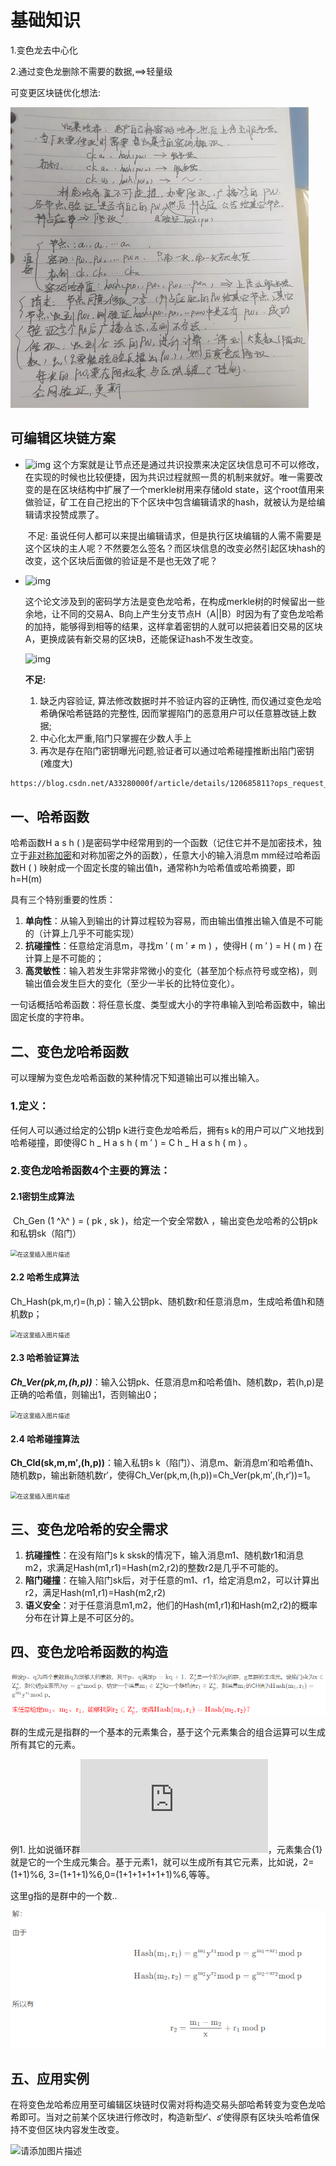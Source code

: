 # 基础知识

1.变色龙去中心化

2.通过变色龙删除不需要的数据,==>轻量级



可变更区块链优化想法:

![image-20221008115753149](../Typora/image-20221008115753149.png)

## 可编辑区块链方案

- ![img](https://img-blog.csdnimg.cn/20200311221625321.png?x-oss-process=image/watermark,type_ZmFuZ3poZW5naGVpdGk,shadow_10,text_aHR0cHM6Ly9ibG9nLmNzZG4ubmV0L3dlaXhpbl80MjEyMDc3Mw==,size_16,color_FFFFFF,t_70)   		这个方案就是让节点还是通过共识投票来决定区块信息可不可以修改，在实现的时候也比较便捷，因为共识过程就照一贯的机制来就好。唯一需要改变的是在区块结构中扩展了一个merkle树用来存储old state，这个root值用来做验证，矿工在自己挖出的下个区块中包含编辑请求的hash，就被认为是给编辑请求投赞成票了。

  ​		不足: 虽说任何人都可以来提出编辑请求，但是执行区块编辑的人需不需要是这个区块的主人呢？不然要怎么签名？而区块信息的改变必然引起区块hash的改变，这个区块后面做的验证是不是也无效了呢？

  

- ![img](https://img-blog.csdnimg.cn/20200311222531243.png?x-oss-process=image/watermark,type_ZmFuZ3poZW5naGVpdGk,shadow_10,text_aHR0cHM6Ly9ibG9nLmNzZG4ubmV0L3dlaXhpbl80MjEyMDc3Mw==,size_16,color_FFFFFF,t_70)

  这个论文涉及到的密码学方法是变色龙哈希，在构成merkle树的时候留出一些余地，让不同的交易A、B向上产生分支节点H（A||B）时因为有了变色龙哈希的加持，能够得到相等的结果，这样拿着密钥的人就可以把装着旧交易的区块A，更换成装有新交易的区块B，还能保证hash不发生改变。

  ![img](https://img-blog.csdnimg.cn/20200311223458338.png?x-oss-process=image/watermark,type_ZmFuZ3poZW5naGVpdGk,shadow_10,text_aHR0cHM6Ly9ibG9nLmNzZG4ubmV0L3dlaXhpbl80MjEyMDc3Mw==,size_16,color_FFFFFF,t_70)

  **不足:**
  
  1. 缺乏内容验证, 算法修改数据时并不验证内容的正确性, 而仅通过变色龙哈希确保哈希链路的完整性, 因而掌握陷门的恶意用户可以任意篡改链上数据;   
  1. 中心化太严重,陷门只掌握在少数人手上
  1. 再次是存在陷门密钥曝光问题,验证者可以通过哈希碰撞推断出陷门密钥 (难度大)









```txt
https://blog.csdn.net/A33280000f/article/details/120685811?ops_request_misc=%257B%2522request%255Fid%2522%253A%2522166461111416782412563205%2522%252C%2522scm%2522%253A%252220140713.130102334..%2522%257D&request_id=166461111416782412563205&biz_id=0&utm_medium=distribute.pc_search_result.none-task-blog-2~all~sobaiduend~default-1-120685811-null-null.142^v51^control,201^v3^control_1&utm_term=%E5%8F%98%E8%89%B2%E9%BE%99%E5%93%88%E5%B8%8C&spm=1018.2226.3001.4187
```

## 一、哈希函数

哈希函数H a s h ( )是密码学中经常用到的一个函数（记住它并不是加密技术，独立于[非对称加密](https://so.csdn.net/so/search?q=非对称加密&spm=1001.2101.3001.7020)和对称加密之外的函数），任意大小的输入消息m mm经过哈希函数H ( ) 映射成一个固定长度的输出值h，通常称h为哈希值或哈希摘要，即h=H(m)

具有三个特别重要的性质：

1. **单向性**：从输入到输出的计算过程较为容易，而由输出值推出输入值是不可能的（计算上几乎不可能实现）
1. **抗碰撞性**：任意给定消息m，寻找m ′ ( m ′ ≠ m ) ，使得H ( m ′ ) = H ( m ) 在计算上是不可能的；
1. **高灵敏性**：输入若发生非常非常微小的变化（甚至加个标点符号或空格)，则输出值会发生巨大的变化（至少一半长的比特位变化）。

一句话概括哈希函数：将任意长度、类型或大小的字符串输入到哈希函数中，输出固定长度的字符串。

## 二、变色龙哈希函数

可以理解为变色龙哈希函数的某种情况下知道输出可以推出输入。

### **1.定义**：

任何人可以通过给定的公钥p k进行变色龙哈希后，拥有s k的用户可以广义地找到哈希碰撞，即使得C h _ H a s h ( m ′ ) = C h _ H a s h ( m ) 。

### 2.变色龙哈希函数4个主要的算法：

#### 2.1密钥生成算法

​	Ch_Gen (1 ^λ^ ) = ( pk , sk )，给定一个安全常数λ ，输出变色龙哈希的公钥pk 和私钥sk（陷门）

<img src="https://img-blog.csdnimg.cn/7a878ae862ce4e1f85e7f275af915f67.png?x-oss-process=image/watermark,type_ZHJvaWRzYW5zZmFsbGJhY2s,shadow_50,text_Q1NETiBAY3J5cHRvX2N4Zg==,size_15,color_FFFFFF,t_70,g_se,x_16#pic_center" alt="在这里插入图片描述" style="zoom: 67%;" />

#### 2.2 哈希生成算法

Ch_Hash(pk,m,r)=(h,p)：输入公钥pk、随机数r和任意消息m，生成哈希值h和随机数p；

<img src="https://img-blog.csdnimg.cn/5a98e7e6fbc74836bf9d77dd5defc80b.png?x-oss-process=image/watermark,type_ZHJvaWRzYW5zZmFsbGJhY2s,shadow_50,text_Q1NETiBAY3J5cHRvX2N4Zg==,size_15,color_FFFFFF,t_70,g_se,x_16#pic_center" alt="在这里插入图片描述" style="zoom:67%;" />



#### 2.3 哈希验证算法

***Ch_Ver(pk,m,(h,p))***：输入公钥pk、任意消息m和哈希值h、随机数p，若(h,p)是正确的哈希值，则输出1，否则输出0；

<img src="https://img-blog.csdnimg.cn/3d2b815d530d462f8af9db5b9ce28257.png?x-oss-process=image/watermark,type_ZHJvaWRzYW5zZmFsbGJhY2s,shadow_50,text_Q1NETiBAY3J5cHRvX2N4Zg==,size_15,color_FFFFFF,t_70,g_se,x_16#pic_center" alt="在这里插入图片描述" style="zoom:67%;" />

#### 2.4 哈希碰撞算法

**Ch_Cld(sk,m,m′,(h,p))**：输入私钥s k（陷门）、消息m、新消息m′和哈希值h、随机数p，输出新随机数r′，使得Ch_Ver(pk,m,(h,p))=Ch_Ver(pk,m′,(h,r′))=1。

<img src="https://img-blog.csdnimg.cn/6498fa27d471487fab65490e6ac9701f.png?x-oss-process=image/watermark,type_ZHJvaWRzYW5zZmFsbGJhY2s,shadow_50,text_Q1NETiBAY3J5cHRvX2N4Zg==,size_19,color_FFFFFF,t_70,g_se,x_16#pic_center" alt="在这里插入图片描述" style="zoom:67%;" />





## 三、变色龙哈希的安全需求

1. **抗碰撞性**：在没有陷门s k sksk的情况下，输入消息m1、随机数r1和消息m2，求满足Hash(m1,r1)=Hash(m2,r2)的整数r2是几乎不可能的。
1. **陷门碰撞**：在输入陷门sk后，对于任意的m1、r1，给定消息m2，可以计算出r2，满足Hash(m1,r1)=Hash(m2,r2)
1. **语义安全**：对于任意消息m1,m2，他们的Hash(m1,r1)和Hash(m2,r2)的概率分布在计算上是不可区分的。

## 四、变色龙哈希函数的构造

![image-20221002100924937](../Typora/image-20221002100924937.png)

 群的生成元是指群的一个基本的元素集合，基于这个元素集合的组合运算可以生成所有其它的元素。

例1. 比如说循环群![C_6=\{0,1,2,3,4,5\}](https://latex.codecogs.com/gif.latex?C_6%3D%5C%7B0%2C1%2C2%2C3%2C4%2C5%5C%7D)，元素集合{1}就是它的一个生成元集合。基于元素1，就可以生成所有其它元素，比如说，2=(1+1)%6, 3=(1+1+1)%6,0=(1+1+1+1+1+1)%6,等等。

这里g指的是群中的一个数..



![image-20221002101120728](../Typora/image-20221002101120728.png)

## 五、应用实例

在将变色龙哈希应用至可编辑区块链时仅需对将构造交易头部哈希转变为变色龙哈希即可。当对之前某个区块进行修改时，构造新型𝑟′、𝑠′使得原有区块头哈希值保持不变但区块内容发生改变。

![请添加图片描述](https://img-blog.csdnimg.cn/f80a8e1879f748e3be097fb879712c7e.png?x-oss-process=image/watermark,type_d3F5LXplbmhlaQ,shadow_50,text_Q1NETiBAYXJjaGVyX29uZWVl,size_20,color_FFFFFF,t_70,g_se,x_16)


